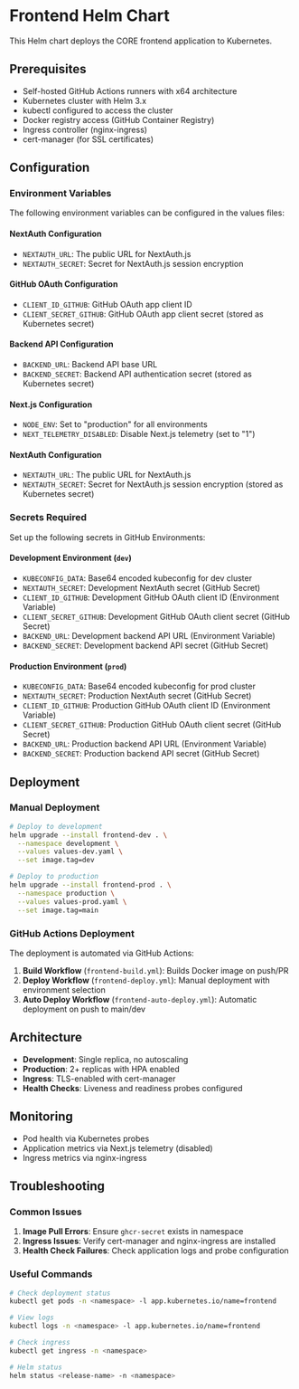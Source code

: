 # Frontend Helm Chart

This Helm chart deploys the CORE frontend application to Kubernetes.

## Prerequisites

- Self-hosted GitHub Actions runners with x64 architecture
- Kubernetes cluster with Helm 3.x
- kubectl configured to access the cluster
- Docker registry access (GitHub Container Registry)
- Ingress controller (nginx-ingress)
- cert-manager (for SSL certificates)

## Configuration

### Environment Variables

The following environment variables can be configured in the values files:

#### NextAuth Configuration

- `NEXTAUTH_URL`: The public URL for NextAuth.js
- `NEXTAUTH_SECRET`: Secret for NextAuth.js session encryption

#### GitHub OAuth Configuration

- `CLIENT_ID_GITHUB`: GitHub OAuth app client ID
- `CLIENT_SECRET_GITHUB`: GitHub OAuth app client secret (stored as Kubernetes secret)

#### Backend API Configuration

- `BACKEND_URL`: Backend API base URL
- `BACKEND_SECRET`: Backend API authentication secret (stored as Kubernetes secret)

#### Next.js Configuration

- `NODE_ENV`: Set to "production" for all environments
- `NEXT_TELEMETRY_DISABLED`: Disable Next.js telemetry (set to "1")

#### NextAuth Configuration

- `NEXTAUTH_URL`: The public URL for NextAuth.js
- `NEXTAUTH_SECRET`: Secret for NextAuth.js session encryption (stored as Kubernetes secret)

### Secrets Required

Set up the following secrets in GitHub Environments:

#### Development Environment (`dev`)

- `KUBECONFIG_DATA`: Base64 encoded kubeconfig for dev cluster
- `NEXTAUTH_SECRET`: Development NextAuth secret (GitHub Secret)
- `CLIENT_ID_GITHUB`: Development GitHub OAuth client ID (Environment Variable)
- `CLIENT_SECRET_GITHUB`: Development GitHub OAuth client secret (GitHub Secret)
- `BACKEND_URL`: Development backend API URL (Environment Variable)
- `BACKEND_SECRET`: Development backend API secret (GitHub Secret)

#### Production Environment (`prod`)

- `KUBECONFIG_DATA`: Base64 encoded kubeconfig for prod cluster
- `NEXTAUTH_SECRET`: Production NextAuth secret (GitHub Secret)
- `CLIENT_ID_GITHUB`: Production GitHub OAuth client ID (Environment Variable)
- `CLIENT_SECRET_GITHUB`: Production GitHub OAuth client secret (GitHub Secret)
- `BACKEND_URL`: Production backend API URL (Environment Variable)
- `BACKEND_SECRET`: Production backend API secret (GitHub Secret)

## Deployment

### Manual Deployment

```bash
# Deploy to development
helm upgrade --install frontend-dev . \
  --namespace development \
  --values values-dev.yaml \
  --set image.tag=dev

# Deploy to production
helm upgrade --install frontend-prod . \
  --namespace production \
  --values values-prod.yaml \
  --set image.tag=main
```

### GitHub Actions Deployment

The deployment is automated via GitHub Actions:

1. **Build Workflow** (`frontend-build.yml`): Builds Docker image on push/PR
2. **Deploy Workflow** (`frontend-deploy.yml`): Manual deployment with environment selection
3. **Auto Deploy Workflow** (`frontend-auto-deploy.yml`): Automatic deployment on push to main/dev

## Architecture

- **Development**: Single replica, no autoscaling
- **Production**: 2+ replicas with HPA enabled
- **Ingress**: TLS-enabled with cert-manager
- **Health Checks**: Liveness and readiness probes configured

## Monitoring

- Pod health via Kubernetes probes
- Application metrics via Next.js telemetry (disabled)
- Ingress metrics via nginx-ingress

## Troubleshooting

### Common Issues

1. **Image Pull Errors**: Ensure `ghcr-secret` exists in namespace
2. **Ingress Issues**: Verify cert-manager and nginx-ingress are installed
3. **Health Check Failures**: Check application logs and probe configuration

### Useful Commands

```bash
# Check deployment status
kubectl get pods -n <namespace> -l app.kubernetes.io/name=frontend

# View logs
kubectl logs -n <namespace> -l app.kubernetes.io/name=frontend

# Check ingress
kubectl get ingress -n <namespace>

# Helm status
helm status <release-name> -n <namespace>
```
